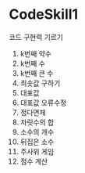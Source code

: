 # CodeSkill1
코드 구현력 기르기 
1. k번째 약수
2. k번째 수
3. k번째 큰 수
4. 최솟값 구하기
5. 대표값
6. 대표값 오류수정
7. 정다면체
8. 자릿수의 합
9. 소수의 개수
10. 뒤집은 소수
11. 주사위 게임
12. 점수 계산
